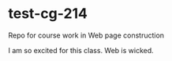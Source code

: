 # test-cg-214
Repo for course work in Web page construction


I am so excited for this class. Web is wicked. 
